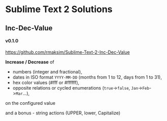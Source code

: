 # Sublime Text 2 Solutions

## Inc-Dec-Value

#### v0.1.0

https://github.com/rmaksim/Sublime-Text-2-Inc-Dec-Value

**Increase / Decrease** of

  - numbers (integer and fractional),
  - dates in ISO format `YYYY-MM-DD` (months from 1 to 12, days from 1 to 31),
  - hex color values (#fff or #ffffff),
  - opposite relations or cycled enumerations (`true`->`false`, `Jan`->`Feb`->`Mar`...),

on the configured value

and a bonus - string actions (UPPER, lower, Capitalize)